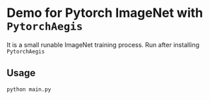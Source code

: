 # Demo for Pytorch ImageNet with `PytorchAegis`

It is a small runable ImageNet training process. Run after installing `PytorchAegis`

## Usage

    python main.py

